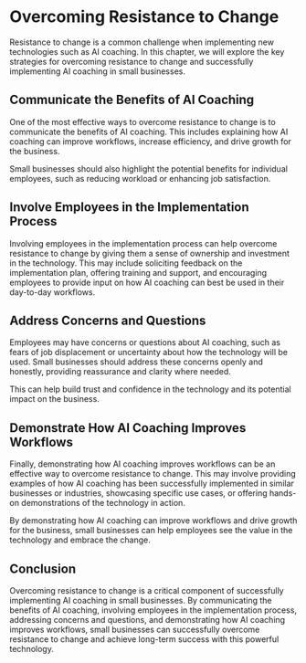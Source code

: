 Overcoming Resistance to Change
======================================================================================

Resistance to change is a common challenge when implementing new technologies such as AI coaching. In this chapter, we will explore the key strategies for overcoming resistance to change and successfully implementing AI coaching in small businesses.

Communicate the Benefits of AI Coaching
---------------------------------------

One of the most effective ways to overcome resistance to change is to communicate the benefits of AI coaching. This includes explaining how AI coaching can improve workflows, increase efficiency, and drive growth for the business.

Small businesses should also highlight the potential benefits for individual employees, such as reducing workload or enhancing job satisfaction.

Involve Employees in the Implementation Process
-----------------------------------------------

Involving employees in the implementation process can help overcome resistance to change by giving them a sense of ownership and investment in the technology. This may include soliciting feedback on the implementation plan, offering training and support, and encouraging employees to provide input on how AI coaching can best be used in their day-to-day workflows.

Address Concerns and Questions
------------------------------

Employees may have concerns or questions about AI coaching, such as fears of job displacement or uncertainty about how the technology will be used. Small businesses should address these concerns openly and honestly, providing reassurance and clarity where needed.

This can help build trust and confidence in the technology and its potential impact on the business.

Demonstrate How AI Coaching Improves Workflows
----------------------------------------------

Finally, demonstrating how AI coaching improves workflows can be an effective way to overcome resistance to change. This may involve providing examples of how AI coaching has been successfully implemented in similar businesses or industries, showcasing specific use cases, or offering hands-on demonstrations of the technology in action.

By demonstrating how AI coaching can improve workflows and drive growth for the business, small businesses can help employees see the value in the technology and embrace the change.

Conclusion
----------

Overcoming resistance to change is a critical component of successfully implementing AI coaching in small businesses. By communicating the benefits of AI coaching, involving employees in the implementation process, addressing concerns and questions, and demonstrating how AI coaching improves workflows, small businesses can successfully overcome resistance to change and achieve long-term success with this powerful technology.

